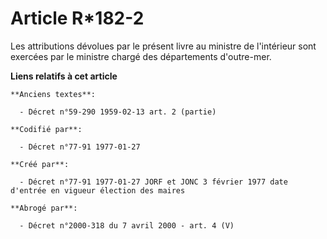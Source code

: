 # Article R*182-2

Les attributions dévolues par le présent livre au ministre de l'intérieur sont exercées par le ministre chargé des
départements d'outre-mer.

**Liens relatifs à cet article**

	**Anciens textes**:

	  - Décret n°59-290 1959-02-13 art. 2 (partie)

	**Codifié par**:

	  - Décret n°77-91 1977-01-27

	**Créé par**:

	  - Décret n°77-91 1977-01-27 JORF et JONC 3 février 1977 date d'entrée en vigueur élection des maires

	**Abrogé par**:

	  - Décret n°2000-318 du 7 avril 2000 - art. 4 (V)
